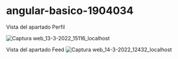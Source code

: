 # angular-basico-1904034

Vista del apartado Perfil

![Captura web_13-3-2022_15116_localhost](https://user-images.githubusercontent.com/62321351/158099638-806ad29d-e9f6-4099-b10a-4775169dad90.jpeg)

Vista del apartado Feed
![Captura web_14-3-2022_12432_localhost](https://user-images.githubusercontent.com/62321351/158233917-062719ed-51b6-4e88-9f8e-06b2ee1725f5.jpeg)


